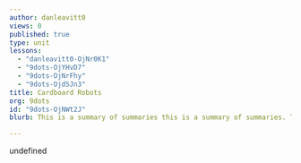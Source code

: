 ```yaml
---
author: danleavitt0
views: 0
published: true
type: unit
lessons: 
  - "danleavitt0-OjNr0K1"
  - "9dots-OjYHvD7"
  - "9dots-OjNrFhy"
  - "9dots-OjdSJn3"
title: Cardboard Robots
org: 9dots
id: "9dots-OjNWt2J"
blurb: This is a summary of summaries this is a summary of summaries. This is a summary of summaries. This is a summary of summaries.

---
```


undefined
